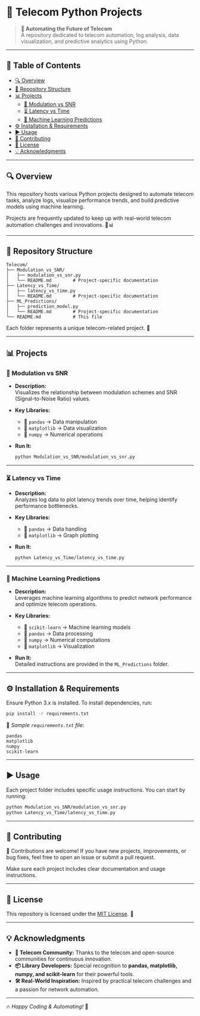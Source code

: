 # 📡 Telecom Python Projects


> **🚀 Automating the Future of Telecom**  
> A repository dedicated to telecom automation, log analysis, data visualization, and predictive analytics using Python.

---

## 📖 Table of Contents

- [🔍 Overview](#-overview)
- [📂 Repository Structure](#-repository-structure)
- [📊 Projects](#-projects)
  - [📡 Modulation vs SNR](#-modulation-vs-snr)
  - [⏳ Latency vs Time](#-latency-vs-time)
  - [🤖 Machine Learning Predictions](#-machine-learning-predictions)
- [⚙️ Installation & Requirements](#️-installation--requirements)
- [▶️ Usage](#-usage)
- [🤝 Contributing](#-contributing)
- [📝 License](#-license)
- [💡 Acknowledgments](#-acknowledgments)

---

## 🔍 Overview

This repository hosts various Python projects designed to automate telecom tasks, analyze logs, visualize performance trends, and build predictive models using machine learning.

Projects are frequently updated to keep up with real-world telecom automation challenges and innovations. 📡📊

---

## 📂 Repository Structure

```
Telecom/
├── Modulation_vs_SNR/
│   ├── modulation_vs_snr.py
│   └── README.md        # Project-specific documentation
├── Latency_vs_Time/
│   ├── latency_vs_time.py
│   └── README.md        # Project-specific documentation
├── ML_Predictions/
│   ├── prediction_model.py
│   └── README.md        # Project-specific documentation
└── README.md            # This file
```

Each folder represents a unique telecom-related project. 📁

---

## 📊 Projects

### 📡 Modulation vs SNR

- **Description:**  
  Visualizes the relationship between modulation schemes and SNR (Signal-to-Noise Ratio) values.
  
- **Key Libraries:**  
  - 📌 `pandas` → Data manipulation  
  - 📌 `matplotlib` → Data visualization  
  - 📌 `numpy` → Numerical operations

- **Run It:**
  ```bash
  python Modulation_vs_SNR/modulation_vs_snr.py
  ```

---

### ⏳ Latency vs Time

- **Description:**  
  Analyzes log data to plot latency trends over time, helping identify performance bottlenecks.
  
- **Key Libraries:**  
  - 📌 `pandas` → Data handling  
  - 📌 `matplotlib` → Graph plotting

- **Run It:**
  ```bash
  python Latency_vs_Time/latency_vs_time.py
  ```

---

### 🤖 Machine Learning Predictions

- **Description:**  
  Leverages machine learning algorithms to predict network performance and optimize telecom operations.
  
- **Key Libraries:**  
  - 📌 `scikit-learn` → Machine learning models  
  - 📌 `pandas` → Data processing  
  - 📌 `numpy` → Numerical computations  
  - 📌 `matplotlib` → Visualization

- **Run It:**  
  Detailed instructions are provided in the `ML_Predictions` folder.

---

## ⚙️ Installation & Requirements

Ensure Python 3.x is installed. To install dependencies, run:

```bash
pip install -r requirements.txt
```

📜 *Sample `requirements.txt` file:*
```
pandas
matplotlib
numpy
scikit-learn
```

---

## ▶️ Usage

Each project folder includes specific usage instructions. You can start by running:

```bash
python Modulation_vs_SNR/modulation_vs_snr.py
python Latency_vs_Time/latency_vs_time.py
```

---

## 🤝 Contributing

🚀 Contributions are welcome! If you have new projects, improvements, or bug fixes, feel free to open an issue or submit a pull request.

Make sure each project includes clear documentation and usage instructions.

---

## 📝 License

This repository is licensed under the [MIT License](LICENSE). 📜

---

## 💡 Acknowledgments

- **📶 Telecom Community:** Thanks to the telecom and open-source communities for continuous innovation.  
- **📦 Library Developers:** Special recognition to **pandas, matplotlib, numpy, and scikit-learn** for their powerful tools.  
- **🛠️ Real-World Inspiration:** Inspired by practical telecom challenges and a passion for network automation.

---

🔥 *Happy Coding & Automating!* 🚀

